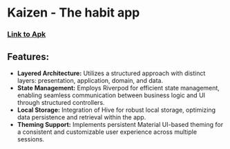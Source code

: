 # Kaizen - The habit app

### [Link to Apk](https://drive.google.com/file/d/1v5i1Rw1WkVixk7B8XUtpnfMuucpgvwlc/view?usp=sharing)

## Features:

- **Layered Architecture:** Utilizes a structured approach with distinct layers: presentation, application, domain, and data.
- **State Management:** Employs Riverpod for efficient state management, enabling seamless communication between business logic and UI through structured controllers.
- **Local Storage:** Integration of Hive for robust local storage, optimizing data persistence and retrieval within the app.
- **Theming Support:** Implements persistent Material UI-based theming for a consistent and customizable user experience across multiple sessions.
